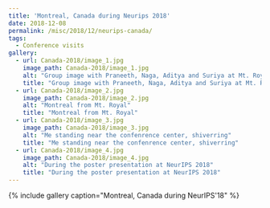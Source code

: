 ```yaml
---
title: 'Montreal, Canada during Neurips 2018'
date: 2018-12-08
permalink: /misc/2018/12/neurips-canada/
tags:
  - Conference visits
gallery:
  - url: Canada-2018/image_1.jpg
    image_path: Canada-2018/image_1.jpg
    alt: "Group image with Praneeth, Naga, Aditya and Suriya at Mt. Royal"
    title: "Group image with Praneeth, Naga, Aditya and Suriya at Mt. Royal"
  - url: Canada-2018/image_2.jpg
    image_path: Canada-2018/image_2.jpg
    alt: "Montreal from Mt. Royal"
    title: "Montreal from Mt. Royal"
  - url: Canada-2018/image_3.jpg
    image_path: Canada-2018/image_3.jpg
    alt: "Me standing near the confenrence center, shiverring"
    title: "Me standing near the confenrence center, shiverring"
  - url: Canada-2018/image_4.jpg
    image_path: Canada-2018/image_4.jpg
    alt: "During the poster presentation at NeurIPS 2018"
    title: "During the poster presentation at NeurIPS 2018"
---
```


{% include gallery caption="Montreal, Canada during NeurIPS'18" %}
